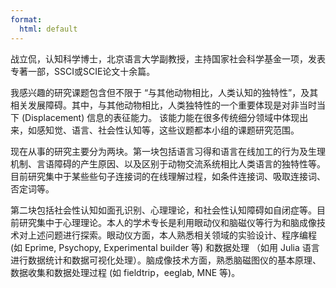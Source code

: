 ```yaml
---
format:
  html: default
---
```


战立侃，认知科学博士，北京语言大学副教授，主持国家社会科学基金一项，发表专著一部，SSCI或SCIE论文十余篇。

我感兴趣的研究课题包含但不限于 “与其他动物相比，人类认知的独特性”，及其相关发展障碍。其中，与其他动物相比，人类独特性的一个重要体现是对非当时当下 (Displacement) 信息的表征能力。 该能力能在很多传统细分领域中体现出来，如感知觉、语言、社会性认知等，这些议题都本小组的课题研究范围。

现在从事的研究主要分为两块。第一块包括语言习得和语言在线加工的行为及生理机制、言语障碍的产生原因、以及区别于动物交流系统相比人类语言的独特性等。目前研究集中于某些些句子连接词的在线理解过程，如条件连接词、吸取连接词、否定词等。

第二块包括社会性认知如面孔识别、心理理论，和社会性认知障碍如自闭症等。目前研究集中于心理理论。本人的学术专长是利用眼动仪和脑磁仪等行为和脑成像技术对上述问题进行探索。眼动仪方面，本人熟悉相关领域的实验设计、程序编程 (如 Eprime, Psychopy, Experimental builder 等) 和数据处理 （如用 Julia 语言进行数据统计和数据可视化处理）。脑成像技术方面，熟悉脑磁图仪的基本原理、数据收集和数据处理过程 (如 fieldtrip，eeglab, MNE 等)。